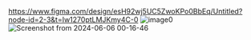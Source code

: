 https://www.figma.com/design/esH92wj5UC5ZwoKPo0BbEq/Untitled?node-id=2-3&t=Iw1270ptLMJKmy4C-0
![image0](https://github.com/dorcasndungu/follow_up/assets/93251516/2c3b0f4e-620b-47fa-97a9-843048733b73)
![Screenshot from 2024-06-06 00-16-46](https://github.com/dorcasndungu/follow_up/assets/93251516/ec651c46-2110-4cb9-bfd0-2e27bd4b69d2)


